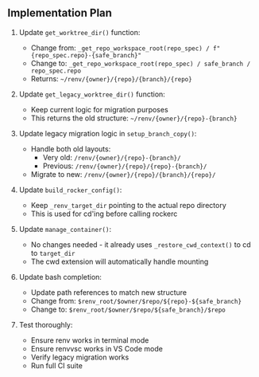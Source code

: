 ## Implementation Plan

1. Update `get_worktree_dir()` function:
   - Change from: `_get_repo_workspace_root(repo_spec) / f"{repo_spec.repo}-{safe_branch}"`
   - Change to: `_get_repo_workspace_root(repo_spec) / safe_branch / repo_spec.repo`
   - Returns: `~/renv/{owner}/{repo}/{branch}/{repo}`

2. Update `get_legacy_worktree_dir()` function:
   - Keep current logic for migration purposes
   - This returns the old structure: `~/renv/{owner}/{repo}-{branch}`

3. Update legacy migration logic in `setup_branch_copy()`:
   - Handle both old layouts:
     - Very old: `/renv/{owner}/{repo}-{branch}/`
     - Previous: `/renv/{owner}/{repo}/{repo}-{branch}/`
   - Migrate to new: `/renv/{owner}/{repo}/{branch}/{repo}/`

4. Update `build_rocker_config()`:
   - Keep `_renv_target_dir` pointing to the actual repo directory
   - This is used for cd'ing before calling rockerc

5. Update `manage_container()`:
   - No changes needed - it already uses `_restore_cwd_context()` to cd to `target_dir`
   - The cwd extension will automatically handle mounting

6. Update bash completion:
   - Update path references to match new structure
   - Change from: `$renv_root/$owner/$repo/${repo}-${safe_branch}`
   - Change to: `$renv_root/$owner/$repo/${safe_branch}/$repo`

7. Test thoroughly:
   - Ensure renv works in terminal mode
   - Ensure renvvsc works in VS Code mode
   - Verify legacy migration works
   - Run full CI suite
